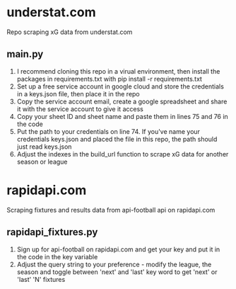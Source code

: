 # understat.com
Repo scraping xG data from understat.com

## main.py

1. I recommend cloning this repo in a virual environment, then install the packages in requirements.txt with pip install -r requirements.txt
2. Set up a free service account in google cloud and store the credentials in a keys.json file, then place it in the repo
3. Copy the service account email, create a google spreadsheet and share it with the service account to give it access
4. Copy your sheet ID and sheet name and paste them in lines 75 and 76 in the code
5. Put the path to your credentials on line 74. If you've name your credentials keys.json and placed the file in this repo, the path should just read keys.json
6. Adjust the indexes in the build_url function to scrape xG data for another season or league


# rapidapi.com 
Scraping fixtures and results data from api-football api on rapidapi.com

## rapidapi_fixtures.py

1. Sign up for api-football on rapidapi.com and get your key and put it in the code in the key variable
2. Adjust the query string to your preference - modify the league, the season and toggle between 'next' and 'last' key word to get 'next' or 'last' 'N' fixtures